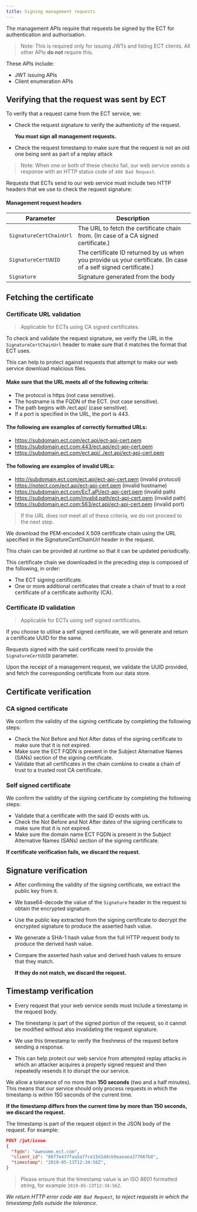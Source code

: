 ```yaml
---
title: Signing management requests
---
```


The management APIs require that requests be signed by the ECT for authentication and authorisation.

> Note: This is required only for issuing JWTs and listing ECT clients.
> All other APIs **do not** require this.

These APIs include:
 - JWT issuing APIs
 - Client enumeration APIs

## Verifying that the request was sent by ECT

To verify that a request came from the ECT service, we:

 - Check the request signature to verify the authenticity of the request.

   **You must sign all management requests.**

 - Check the request timestamp to make sure that the request is not an old one being sent as part of a replay attack

 > Note: When one or both of these checks fail, our web service sends a response with an HTTP status code of
 > `400 Bad Request`.

Requests that ECTs send to our web service must include two HTTP headers that we use to check the request signature:

#### Management request headers


Parameter | Description
--- | ---
`SignatureCertChainUrl` | The URL to fetch the certificate chain from. (In case of a CA signed certificate.)
`SignatureCertUUID` | The certificate ID returned by us when you provide us your certificate. (In case of a self signed certificate.)
`Signature` | Signature generated from the body

## Fetching the certificate

### Certificate URL validation

 > Applicable for ECTs using CA signed certificates.

To check and validate the request signature, we verify the URL in the `SignatureCertChainUrl` header to make sure that it matches the format that ECT uses.

This can help to protect against requests that attempt to make our web service download malicious files.

#### Make sure that the URL meets all of the following criteria:

 - The protocol is https (not case sensitive).
 - The hostname is the FQDN of the ECT. (not case sensitive).
 - The path begins with /ect.api/ (case sensitive).
 - If a port is specified in the URL, the port is 443.

#### The following are examples of correctly formatted URLs:

 - https://subdomain.ect.com/ect.api/ect-api-cert.pem
 - https://subdomain.ect.com:443/ect.api/ect-api-cert.pem
 - https://subdomain.ect.com/ect.api/../ect.api/ect-api-cert.pem

#### The following are examples of invalid URLs:

 - http://subdomain.ect.com/ect.api/ect-api-cert.pem (invalid protocol)
 - https://notect.com/ect.api/ect-api-cert.pem (invalid hostname)
 - https://subdomain.ect.com/EcT.aPi/ect-api-cert.pem (invalid path)
 - https://subdomain.ect.com/invalid.path/ect-api-cert.pem (invalid path)
 - https://subdomain.ect.com:563/ect.api/ect-api-cert.pem (invalid port)

 
 > If the URL does not meet all of these criteria, we do not proceed to the next step.

We download the PEM-encoded X.509 certificate chain using the URL specified in the *SignatureCertChainUrl* header in the request.

This chain can be provided at runtime so that it can be updated periodically.

This certificate chain we downloaded in the preceding step is composed of the following, in order:
 - The ECT signing certificate.
 - One or more additional certificates that create a chain of trust to a root certificate of a certificate authority (CA).


### Certificate ID validation

 > Applicable for ECTs using self signed certificates.

If you choose to utilise a self signed certificate, we will generate and return a certificate UUID for the same.

Requests signed with the said certificate need to provide the `SignatureCertUUID` parameter.

Upon the receipt of a management request, we validate the UUID provided, and fetch the corresponding certificate from our data store.


## Certificate verification

### CA signed certificate

We confirm the validity of the signing certificate by completing the following steps:

 - Check the Not Before and Not After dates of the signing certificate to make sure that it is not expired.
 - Make sure the ECT FQDN is present in the Subject Alternative Names (SANs) section of the signing certificate.
 - Validate that all certificates in the chain combine to create a chain of trust to a trusted root CA certificate.


### Self signed certificate

We confirm the validity of the signing certificate by completing the following steps:

 - Validate that a certificate with the said ID exists with us.
 - Check the Not Before and Not After dates of the signing certificate to make sure that it is not expired.
 - Make sure the domain name ECT FQDN is present in the Subject Alternative Names (SANs) section of the signing certificate.
 
**If certificate verification fails, we discard the request.**


## Signature verification

 - After confirming the validity of the signing certificate, we extract the public key from it.
 - We base64-decode the value of the `Signature` header in the request to obtain the encrypted signature.
 - Use the public key extracted from the signing certificate to decrypt the encrypted signature to produce the asserted hash value.
 - We generate a SHA-1 hash value from the full HTTP request body to produce the derived hash value.
 - Compare the asserted hash value and derived hash values to ensure that they match.

   **If they do not match, we discard the request.**


## Timestamp verification

 - Every request that your web service sends must include a timestamp in the request body.

 - The timestamp is part of the signed portion of the request, so it cannot be modified without also invalidating the request signature.

 - We use this timestamp to verify the freshness of the request before sending a response.

 - This can help protect our web service from attempted replay attacks in which an attacker acquires a properly signed request and then repeatedly resends it to disrupt the our service.

We allow a tolerance of no more than **150 seconds** (two and a half minutes).
This means that our service should only process requests in which the timestamp is within 150 seconds of the current time.

**If the timestamp differs from the current time by more than 150 seconds, we discard the request.**


The timestamp is part of the request object in the JSON body of the request. For example:

```json
POST /jwt/issue
{
  "fqdn": "awesome.ect.com",
  "client_id": "86f7e437faa5a7fce15d1ddcb9eaeaea377667b8",
  "timestamp": "2019-05-13T12:34:56Z",
}
```

 > Please ensure that the timestamp value is an ISO 8601 formatted string, for example `2019-05-13T12:34:56Z`.

*We return HTTP error code `400 Bad Request`, to reject requests in which the timestamp falls outside the tolerance.*
